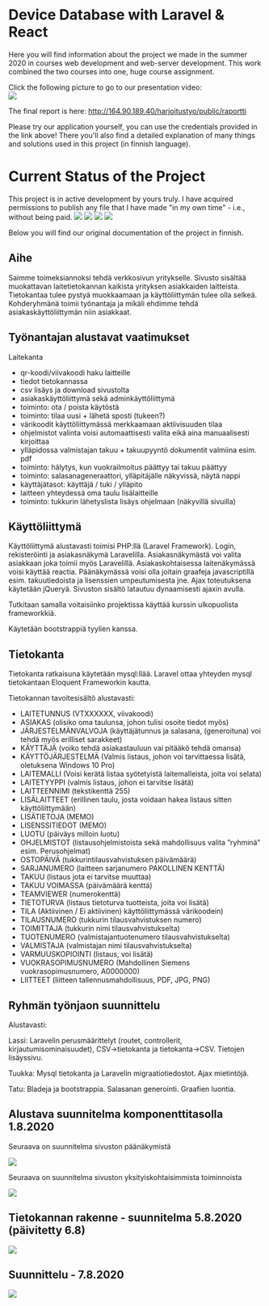 # Device Database with Laravel & React
Here you will find information about the project we made in the summer 2020 in courses web development and web-server development. This work combined the two courses into one, huge course assignment.

Click the following picture to go to our presentation video:<br/>
[![](http://img.youtube.com/vi/FTuJoErPsvg/0.jpg)](http://www.youtube.com/watch?v=FTuJoErPsvg "Laitetietokanta esitelmä")

The final report is here: http://164.90.189.40/harjoitustyo/public/raportti

Please try our application yourself, you can use the credentials provided in the link above! There you'll also find a detailed explanation of many things and solutions used in this project (in finnish language).
  
# Current Status of the Project
This project is in active development by yours truly. I have acquired permissions to publish any file that I have made "in my own time" - i.e., without being paid.
<img id="main" src="./img/addnewitem.png"><img>
<img id="main" src="./img/entity_relations_final.png"><img>
<img id="main" src="./img/paanakymat.png"><img>
<img id="main" src="./img/sivustokohtaiset_toiminnot.png"><img>




Below you will find our original documentation of the project in finnish.

## Aihe

Saimme toimeksiannoksi tehdä verkkosivun yritykselle. Sivusto sisältää muokattavan laitetietokannan kaikista yrityksen asiakkaiden laitteista. Tietokantaa tulee pystyä muokkaamaan ja käyttöliittymän tulee olla selkeä. Kohderyhmänä toimii työnantaja ja mikäli ehdimme tehdä asiakaskäyttöliittymän niin asiakkaat.

## Työnantajan alustavat vaatimukset

Laitekanta

- qr-koodi/viivakoodi haku laitteille
- tiedot tietokannassa
- csv lisäys ja download sivustolta
- asiakaskäyttöliittymä sekä adminkäyttöliittymä
- toiminto: ota / poista käytöstä
- toiminto: tilaa uusi + lähetä sposti (tukeen?)
- värikoodit käyttöliittymässä merkkaamaan aktiivisuuden tilaa
- ohjelmistot valinta voisi automaattisesti valita eikä aina manuaalisesti kirjoittaa
- ylläpidossa valmistajan takuu + takuupyyntö dokumentit valmiina esim. pdf
- toiminto: hälytys, kun vuokrailmoitus päättyy tai takuu päättyy
- toiminto: salasanageneraattori, ylläpitäjälle näkyvissä, näytä nappi
- käyttäjätasot: käyttäjä / tuki / ylläpito
- laitteen yhteydessä oma taulu lisälaitteille
- toiminto: tukkurin lähetyslista lisäys ohjelmaan (näkyvillä sivuilla)


## Käyttöliittymä

Käyttöliittymä alustavasti toimisi PHP:llä (Laravel Framework). Login, rekisteröinti ja asiakasnäkymä Laravelilla. Asiakasnäkymästä voi valita asiakkaan joka toimii myös Laravelillä. Asiakaskohtaisessa laitenäkymässä voisi käyttää reactia. Päänäkymässä voisi olla joitain graafeja javascriptillä esim. takuutiedoista ja lisenssien umpeutumisesta jne. Ajax toteutuksena käytetään jQueryä. Sivuston sisältö latautuu dynaamisesti ajaxin avulla.

Tutkitaan samalla voitaisiinko projektissa käyttää kurssin ulkopuolista frameworkkiä.

Käytetään bootstrappiä tyylien kanssa.


## Tietokanta

Tietokanta ratkaisuna käytetään mysql:llää. Laravel ottaa yhteyden mysql tietokantaan Eloquent Frameworkin kautta.

Tietokannan tavoitesisältö alustavasti:

- LAITETUNNUS (VTXXXXXX, viivakoodi)
- ASIAKAS (olisiko oma taulunsa, johon tulisi osoite tiedot myös)
- JÄRJESTELMÄNVALVOJA (käyttäjätunnus ja salasana, (generoituna) voi tehdä myös erilliset sarakkeet)
- KÄYTTÄJÄ (voiko tehdä asiakastauluun vai pitääkö tehdä omansa)
- KÄYTTÖJÄRJESTELMÄ (Valmis listaus, johon voi tarvittaessa lisätä, oletuksena Windows 10 Pro)
- LAITEMALLI (Voisi kerätä listaa syötetyistä laitemalleista, joita voi selata)
- LAITETYYPPI (valmis listaus, johon ei tarvitse lisätä)
- LAITTEENNIMI (tekstikenttä 255)
- LISÄLAITTEET (erillinen taulu, josta voidaan hakea listaus sitten käyttöliittymään)
- LISÄTIETOJA (MEMO)
- LISENSSITIEDOT (MEMO)
- LUOTU (päiväys milloin luotu)
- OHJELMISTOT (listausohjelmistoista sekä mahdollisuus valita ”ryhminä” esim. Perusohjelmat)
- OSTOPÄIVÄ (tukkurintilausvahvistuksen päivämäärä)
- SARJANUMERO (laitteen sarjanumero PAKOLLINEN KENTTÄ)
- TAKUU (listaus jota ei tarvitse muuttaa)
- TAKUU VOIMASSA (päivämäärä kenttä)
- TEAMVIEWER (numerokenttä)
- TIETOTURVA (listaus tietoturva tuotteista, joita voi lisätä)
- TILA (Aktiivinen / Ei aktiivinen) käyttöliittymässä värikoodein)
- TILAUSNUMERO (tukkurin tilausvahvistuksen numero)
- TOIMITTAJA (tukkurin nimi tilausvahvistukselta)
- TUOTENUMERO (valmistajantuotenumero tilausvahvistukselta)
- VALMISTAJA (valmistajan nimi tilausvahvistukselta)
- VARMUUSKOPIOINTI (listaus, voi lisätä)
- VUOKRASOPIMUSNUMERO (Mahdollinen Siemens vuokrasopimusnumero, A0000000)
- LIITTEET (liitteen tallennusmahdollisuus, PDF, JPG, PNG)


## Ryhmän työnjaon suunnittelu

Alustavasti:

Lassi: Laravelin perusmäärittelyt (routet, controllerit, kirjautumisominaisuudet), CSV->tietokanta ja tietokanta->CSV. Tietojen lisäyssivu.

Tuukka: Mysql tietokanta ja Laravelin migraatiotiedostot. Ajax mietintöjä.

Tatu: Bladeja ja bootstrappia. Salasanan generointi. Graafien luontia.



## Alustava suunnitelma komponenttitasolla 1.8.2020
<p style="display: block">Seuraava on suunnitelma sivuston päänäkymistä</p>
<img id="main" src="./img/laitetietokanta_p%C3%A4%C3%A4n%C3%A4kym%C3%A4.png"><img>
<p style="display: block">Seuraava on suunnitelma sivuston yksityiskohtaisimmista toiminnoista</p>
<img id="comps" src="./img/laitetietokanta_toiminnot.png"></img>


## Tietokannan rakenne - suunnitelma 5.8.2020 (päivitetty 6.8)

<img src="./img/entity_relations.png"></img>


## Suunnittelu - 7.8.2020

<img id="comps_0708" src="./img//laitetietokanta_toiminnot_2020_08_07_02.png">
